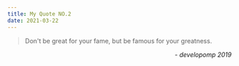 ```yaml
---
title: My Quote NO.2
date: 2021-03-22
---
```


> Don't be great for your fame, but be famous for your greatness.

<div style="text-align: right"> <i>- developomp 2019</i> </div>
